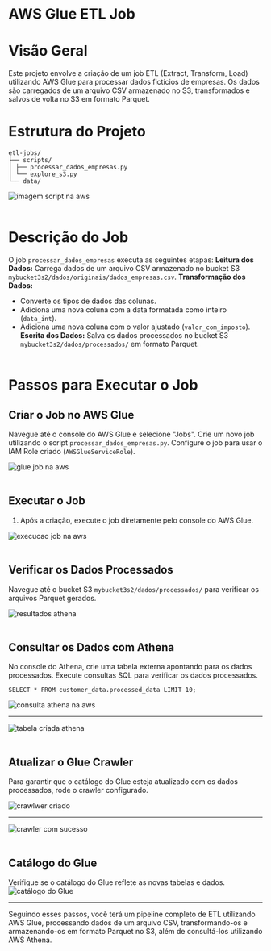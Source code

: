 # AWS Glue ETL Job

# Visão Geral
Este projeto envolve a criação de um job ETL (Extract, Transform, Load) utilizando AWS Glue para processar dados fictícios de empresas. Os dados são carregados de um arquivo CSV armazenado no S3, transformados e salvos de volta no S3 em formato Parquet.

# Estrutura do Projeto
```
etl-jobs/
├── scripts/
│ ├── processar_dados_empresas.py
│ └── explore_s3.py
└── data/
```
![imagem script na aws](https://github.com/aremartins/etl-jobs/blob/develop/imagens/bucket%20scripts%20dados%20empresas.jpg)<br><br>


# Descrição do Job

O job `processar_dados_empresas` executa as seguintes etapas:
 **Leitura dos Dados:** Carrega dados de um arquivo CSV armazenado no bucket S3 `mybucket3s2/dados/originais/dados_empresas.csv`.
 **Transformação dos Dados:**
   - Converte os tipos de dados das colunas.
   - Adiciona uma nova coluna com a data formatada como inteiro (`data_int`).
   - Adiciona uma nova coluna com o valor ajustado (`valor_com_imposto`).
 **Escrita dos Dados:** Salva os dados processados no bucket S3 `mybucket3s2/dados/processados/` em formato Parquet.<br><br>

# Passos para Executar o Job

## Criar o Job no AWS Glue

 Navegue até o console do AWS Glue e selecione "Jobs".
 Crie um novo job utilizando o script `processar_dados_empresas.py`.
 Configure o job para usar o IAM Role criado (`AWSGlueServiceRole`).
 
 ![glue job na aws](https://github.com/aremartins/etl-jobs/blob/develop/imagens/glue-job.jpg)<br><br>


 

## Executar o Job

1. Após a criação, execute o job diretamente pelo console do AWS Glue.
   
 ![execucao job na aws](https://github.com/aremartins/etl-jobs/blob/develop/imagens/job-success.jpg)<br><br>


 

## Verificar os Dados Processados

 Navegue até o bucket S3 `mybucket3s2/dados/processados/` para verificar os arquivos Parquet gerados.
 
 ![resultados athena](https://github.com/aremartins/etl-jobs/blob/develop/imagens/resultados%20athena%20s3.jpg)<br><br>


 

## Consultar os Dados com Athena

 No console do Athena, crie uma tabela externa apontando para os dados processados.
 Execute consultas SQL para verificar os dados processados.
```
SELECT * FROM customer_data.processed_data LIMIT 10;
```

![consulta athena na aws](https://github.com/aremartins/etl-jobs/blob/develop/imagens/consulta%20athena.jpg)<br>

---

![tabela criada athena](https://github.com/aremartins/etl-jobs/blob/develop/imagens/tabela%20criada%20results%20athena.jpg)<br><br>















## Atualizar o Glue Crawler
Para garantir que o catálogo do Glue esteja atualizado com os dados processados, rode o crawler configurado.

![crawlwer criado](https://github.com/aremartins/etl-jobs/blob/develop/imagens/crawler%20criado.jpg)

---

![crawler com sucesso](https://github.com/aremartins/etl-jobs/blob/develop/imagens/crawler%20com%20sucesso.jpg)<br><br>




## Catálogo do Glue

Verifique se o catálogo do Glue reflete as novas tabelas e dados.
![catálogo do Glue](https://github.com/aremartins/etl-jobs/blob/develop/imagens/tabela%20criada%20glue%20catalog.jpg)

---
Seguindo esses passos, você terá um pipeline completo de ETL utilizando AWS Glue, processando dados de um arquivo CSV, transformando-os e armazenando-os em formato Parquet no S3, além de consultá-los utilizando AWS Athena.
